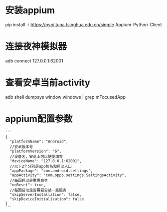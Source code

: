 

# 安装appium
pip install -i https://pypi.tuna.tsinghua.edu.cn/simple Appium-Python-Client


# 连接夜神模拟器
adb connect 127.0.0.1:62001


# 查看安卓当前activity
adb shell dumpsys window windows | grep mFocusedApp



# appium配置参数
    ```
    {
      "platformName": "Android",
      //安卓版本号
      "platformVersion": "6",
      //设备名，安卓上可以随便填写
      "deviceName": "127.0.0.1:62001",
      //以下2个分别是app包名和启动入口
      "appPackage": "com.android.settings",
      "appActivity": "com.oppo.settings.SettingsActivity",
      //每回启动是重置命令
      "noReset": true,
      //每回启动是否需要安装一些服务
      "skipServerInstallation": false,
      "skipDeviceInitialization": false
    }
    ```


